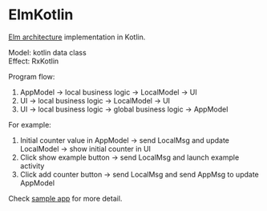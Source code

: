 # ElmKotlin
[Elm architecture](https://guide.elm-lang.org/) implementation in Kotlin.

Model: kotlin data class  
Effect: RxKotlin

Program flow:
1. AppModel -> local business logic -> LocalModel -> UI
2. UI -> local business logic -> LocalModel -> UI
3. UI -> local business logic -> global business logic -> AppModel

For example:
1. Initial counter value in AppModel -> send LocalMsg and update LocalModel -> show initial counter in UI
2. Click show example button -> send LocalMsg and launch example activity
3. Click add counter button -> send LocalMsg and send AppMsg to update AppModel

Check [sample app](https://github.com/colorhaake/ElmKotlin/tree/master/app/src/main/java/com/colorhaake/elmkotlin/sample) for more detail.
